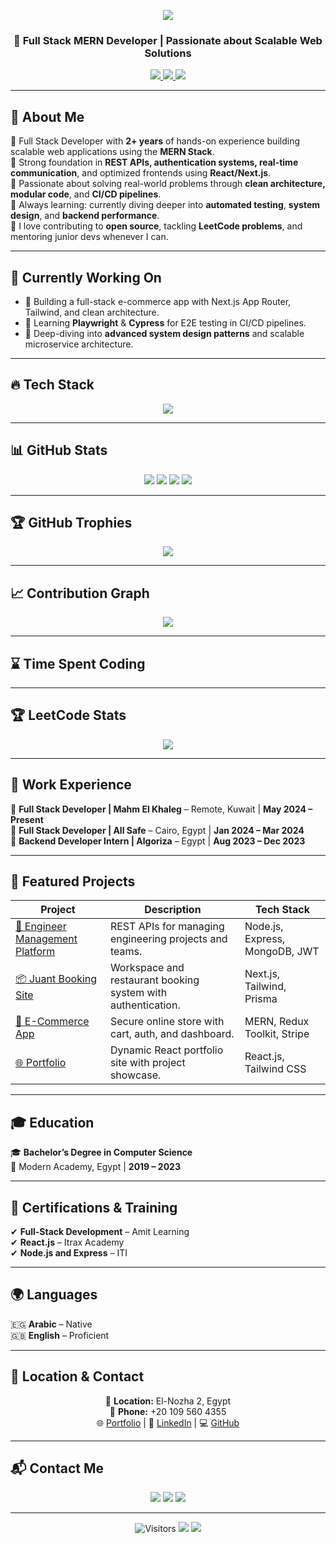 <!-- Animated Typing Header -->
<p align="center">
  <img src="https://readme-typing-svg.herokuapp.com?font=Fira+Code&size=25&pause=1000&color=F7F7F7&center=true&vCenter=true&width=500&lines=Hey+%F0%9F%91%8B%2C+I'm+Beshoy+Nasry!;Full+Stack+MERN+Developer+%F0%9F%92%BB;Building+Robust+Web+Apps+%F0%9F%9A%80;Lifelong+Learner+%F0%9F%93%9A;Open+to+Collaborations+%F0%9F%A4%9D" />
</p>

<h3 align="center">🚀 Full Stack MERN Developer | Passionate about Scalable Web Solutions</h3>

<p align="center">
  <a href="https://github.com/beshoynasryz">
    <img src="https://img.shields.io/github/followers/beshoynasryz?label=Followers&style=social" />
  </a>
  <a href="https://leetcode.com/u/beshoynasry0/">
    <img src="https://img.shields.io/badge/LeetCode-BeshoyNasry-orange?style=flat&logo=leetcode" />
  </a>
  <a href="mailto:beshoynasry0@gmail.com">
    <img src="https://img.shields.io/badge/Email-beshoynasry0%40gmail.com-red?style=flat&logo=gmail" />
  </a>
</p>

---

## 🚀 About Me  
🔹 Full Stack Developer with **2+ years** of hands-on experience building scalable web applications using the **MERN Stack**.  
🔹 Strong foundation in **REST APIs, authentication systems, real-time communication**, and optimized frontends using **React/Next.js**.  
🔹 Passionate about solving real-world problems through **clean architecture, modular code**, and **CI/CD pipelines**.  
🔹 Always learning: currently diving deeper into **automated testing**, **system design**, and **backend performance**.  
🔹 I love contributing to **open source**, tackling **LeetCode problems**, and mentoring junior devs whenever I can.  

---

## 🧠 Currently Working On  
- 🚀 Building a full-stack e-commerce app with Next.js App Router, Tailwind, and clean architecture.  
- 🧪 Learning **Playwright** & **Cypress** for E2E testing in CI/CD pipelines.  
- 📖 Deep-diving into **advanced system design patterns** and scalable microservice architecture.

---

## 🔥 Tech Stack  
<p align="center">
  <img src="https://skillicons.dev/icons?i=react,redux,nextjs,tailwind,nodejs,express,mongodb,mysql,git,github,docker,typescript,vscode,postman,graphql" />
</p>

---

## 📊 GitHub Stats  
<p align="center">
  <img src="https://github-profile-summary-cards.vercel.app/api/cards/profile-details?username=beshoynasryz&theme=radical" />
  <img src="https://github-readme-stats.vercel.app/api?username=beshoynasryz&show_icons=true&theme=radical&hide_border=true" />
  <img src="https://github-readme-streak-stats.herokuapp.com/?user=beshoynasryz&theme=radical&hide_border=true" />
  <img src="https://github-readme-stats.vercel.app/api/top-langs/?username=beshoynasryz&layout=compact&theme=radical&hide_border=true" />
</p>

---

## 🏆 GitHub Trophies  
<p align="center">
  <img src="https://github-profile-trophy.vercel.app/?username=beshoynasryz&theme=radical&row=1&column=8" />
</p>

---

## 📈 Contribution Graph  
<p align="center">
  <img src="https://github-readme-activity-graph.vercel.app/graph?username=beshoynasryz&theme=react-dark&area=true&hide_border=true" />
</p>

---

## ⌛ Time Spent Coding  
<!-- You need to connect Wakatime for this to work -->
<!-- Replace `beshoynasryz` with your Wakatime username -->
<!-- Only shows if using Wakatime API -->
<!-- <p align="center">
  <img src="https://github-readme-stats.vercel.app/api/wakatime?username=beshoynasryz&theme=radical" />
</p> -->

---

## 🏆 LeetCode Stats  
<p align="center">
  <a href="https://leetcode.com/u/beshoynasry0/">
    <img src="https://leetcard.jacoblin.cool/beshoynasry0?theme=dark&font=Montserrat&ext=heatmap" />
  </a>
</p>

---

## 💼 Work Experience  
🔹 **Full Stack Developer | Mahm El Khaleg** – Remote, Kuwait | <strong>May 2024 – Present</strong>  
🔹 **Full Stack Developer | All Safe** – Cairo, Egypt | <strong>Jan 2024 – Mar 2024</strong>  
🔹 **Backend Developer Intern | Algoriza** – Egypt | <strong>Aug 2023 – Dec 2023</strong>  

---

## 🚀 Featured Projects  
| Project | Description | Tech Stack |
|--------|-------------|------------|
| [🧠 Engineer Management Platform](#) | REST APIs for managing engineering projects and teams. | Node.js, Express, MongoDB, JWT |
| [📦 Juant Booking Site](#) | Workspace and restaurant booking system with authentication. | Next.js, Tailwind, Prisma |
| [🛒 E-Commerce App](#) | Secure online store with cart, auth, and dashboard. | MERN, Redux Toolkit, Stripe |
| [🌐 Portfolio](https://beshoynasry.vercel.app/) | Dynamic React portfolio site with project showcase. | React.js, Tailwind CSS |

---

## 🎓 Education  
🎓 <strong>Bachelor’s Degree in Computer Science</strong>  
📍 Modern Academy, Egypt | <strong>2019 – 2023</strong>  

---

## 📜 Certifications & Training  
✔ **Full-Stack Development** – Amit Learning  
✔ **React.js** – Itrax Academy  
✔ **Node.js and Express** – ITI  

---

## 🌍 Languages  
🇪🇬 **Arabic** – Native  
🇬🇧 **English** – Proficient  

---

## 📍 Location & Contact  
<p align="center">
  📍 <strong>Location:</strong> El-Nozha 2, Egypt  
  <br>
  📱 <strong>Phone:</strong> +20 109 560 4355  
  <br>
  🌐 <a href="https://beshoynasry.vercel.app/">Portfolio</a> | 🔗 <a href="https://www.linkedin.com/in/beshoy-nasry-2a3627220/">LinkedIn</a> | 💻 <a href="https://github.com/beshoynasryz">GitHub</a>
</p>

---

## 📬 Contact Me  
<p align="center">
  <a href="mailto:beshoynasry0@gmail.com"><img src="https://img.shields.io/badge/Gmail-D14836?style=for-the-badge&logo=gmail&logoColor=white"></a>
  <a href="https://www.linkedin.com/in/beshoy-nasry-2a3627220/"><img src="https://img.shields.io/badge/LinkedIn-BeshoyNasry-blue?style=for-the-badge&logo=linkedin&logoColor=white"></a>
  <a href="https://github.com/beshoynasryz"><img src="https://img.shields.io/badge/GitHub-100000?style=for-the-badge&logo=github&logoColor=white"></a>
</p>

---

<p align="center">
  <img src="https://visitor-badge.laobi.icu/badge?page_id=beshoynasryz.readme" alt="Visitors" />
  <img src="https://img.shields.io/badge/Maintained-Yes-green?style=flat-square" />
  <img src="https://komarev.com/ghpvc/?username=beshoynasryz&color=blue" />
</p>
